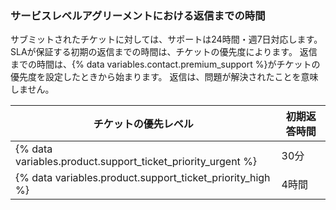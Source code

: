 ### サービスレベルアグリーメントにおける返信までの時間

サブミットされたチケットに対しては、サポートは24時間・週7日対応します。 SLAが保証する初期の返信までの時間は、チケットの優先度によります。 返信までの時間は、{% data variables.contact.premium_support %}がチケットの優先度を設定したときから始まります。 返信は、問題が解決されたことを意味しません。

| チケットの優先レベル                                                    | 初期返答時間 |
| ------------------------------------------------------------- | ------ |
| {% data variables.product.support_ticket_priority_urgent %} | 30分    |
| {% data variables.product.support_ticket_priority_high %}   | 4時間    |
